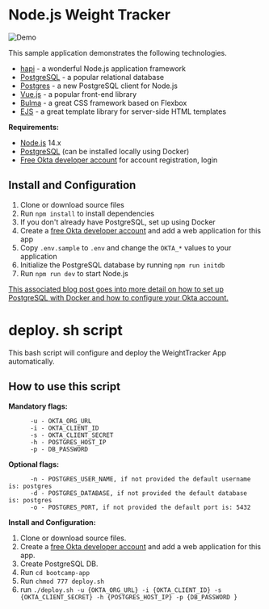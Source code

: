 # Node.js Weight Tracker

![Demo](docs/build-weight-tracker-app-demo.gif)

This sample application demonstrates the following technologies.

* [hapi](https://hapi.dev) - a wonderful Node.js application framework
* [PostgreSQL](https://www.postgresql.org/) - a popular relational database
* [Postgres](https://github.com/porsager/postgres) - a new PostgreSQL client for Node.js
* [Vue.js](https://vuejs.org/) - a popular front-end library
* [Bulma](https://bulma.io/) - a great CSS framework based on Flexbox
* [EJS](https://ejs.co/) - a great template library for server-side HTML templates

**Requirements:**

* [Node.js](https://nodejs.org/) 14.x
* [PostgreSQL](https://www.postgresql.org/) (can be installed locally using Docker)
* [Free Okta developer account](https://developer.okta.com/) for account registration, login

## Install and Configuration

1. Clone or download source files
1. Run `npm install` to install dependencies
1. If you don't already have PostgreSQL, set up using Docker
1. Create a [free Okta developer account](https://developer.okta.com/) and add a web application for this app
1. Copy `.env.sample` to `.env` and change the `OKTA_*` values to your application
1. Initialize the PostgreSQL database by running `npm run initdb`
1. Run `npm run dev` to start Node.js

[This associated blog post goes into more detail on how to set up PostgreSQL with Docker and how to configure your Okta account.](https://developer.okta.com/blog/2020/06/01/node-postgres-weight-tracker)

# deploy. sh script
This bash script will configure and deploy the WeightTracker App automatically.

## How to use this script

**Mandatory flags:**
    
          -u - OKTA_ORG_URL
          -i - OKTA_CLIENT_ID
          -s - OKTA_CLIENT_SECRET
          -h - POSTGRES_HOST_IP
          -p - DB_PASSWORD 
    
**Optional flags:**

          -n - POSTGRES_USER_NAME, if not provided the default username is: postgres
          -d - POSTGRES_DATABASE, if not provided the default database  is: postgres
          -o - POSTGRES_PORT, if not provided the default port is: 5432
          

**Install and Configuration:**
1.  Clone or download source files.
2.  Create a [free Okta developer account](https://developer.okta.com/) and add a web application for this app.
3.  Create PostgreSQL DB.
4.  Run `cd bootcamp-app` 
5.  Run `chmod 777 deploy.sh`
6.  run `./deploy.sh -u {OKTA_ORG_URL} -i {OKTA_CLIENT_ID} -s {OKTA_CLIENT_SECRET} -h {POSTGRES_HOST_IP} -p {DB_PASSWORD }`
